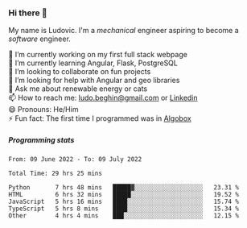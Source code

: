 ### Hi there 👋

My name is Ludovic. I'm a *mechanical* engineer aspiring to become a *software* engineer.

 🔭 I’m currently working on my first full stack webpage<br/>
 🌱 I’m currently learning Angular, Flask, PostgreSQL<br/>
 👯 I’m looking to collaborate on fun projects<br/>
 🤔 I’m looking for help with Angular and geo libraries<br/>
 💬 Ask me about renewable energy or cats<br/>
 📫 How to reach me: ludo.beghin@gmail.com or [Linkedin](https://www.linkedin.com/in/ludovic-beghin/)<br/>
 😄 Pronouns: He/Him<br/>
 ⚡ Fun fact: The first time I programmed was in [Algobox](https://fr.wikipedia.org/wiki/Algobox)<br/>

##### Programming stats
<!--START_SECTION:waka-->

```text
From: 09 June 2022 - To: 09 July 2022

Total Time: 29 hrs 25 mins

Python       7 hrs 48 mins   █████▓░░░░░░░░░░░░░░░░░░░   23.31 %
HTML         6 hrs 32 mins   █████░░░░░░░░░░░░░░░░░░░░   19.52 %
JavaScript   5 hrs 16 mins   ████░░░░░░░░░░░░░░░░░░░░░   15.74 %
TypeScript   5 hrs 8 mins    ████░░░░░░░░░░░░░░░░░░░░░   15.34 %
Other        4 hrs 4 mins    ███░░░░░░░░░░░░░░░░░░░░░░   12.15 %
```

<!--END_SECTION:waka-->
